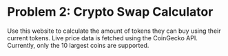 # Problem 2: Crypto Swap Calculator

Use this website to calculate the amount of tokens they can buy using their current tokens. Live price data is fetched using the CoinGecko API. Currently, only the 10 largest coins are supported.
